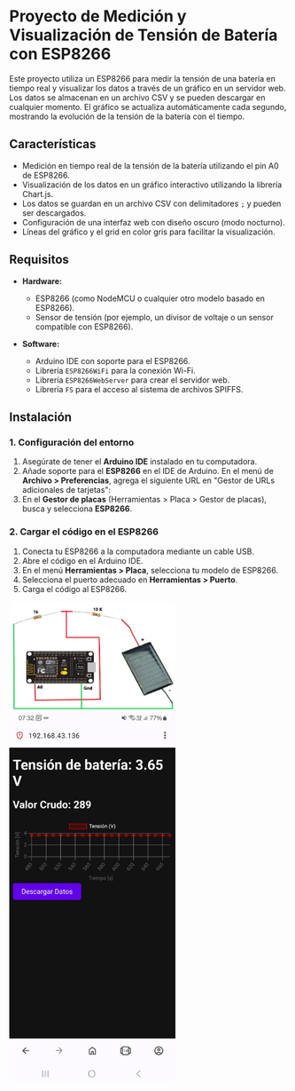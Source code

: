 # Proyecto de Medición y Visualización de Tensión de Batería con ESP8266

Este proyecto utiliza un ESP8266 para medir la tensión de una batería en tiempo real y visualizar los datos a través de un gráfico en un servidor web. Los datos se almacenan en un archivo CSV y se pueden descargar en cualquier momento. El gráfico se actualiza automáticamente cada segundo, mostrando la evolución de la tensión de la batería con el tiempo.

## Características

- Medición en tiempo real de la tensión de la batería utilizando el pin A0 de ESP8266.
- Visualización de los datos en un gráfico interactivo utilizando la librería Chart.js.
- Los datos se guardan en un archivo CSV con delimitadores `;` y pueden ser descargados.
- Configuración de una interfaz web con diseño oscuro (modo nocturno).
- Líneas del gráfico y el grid en color gris para facilitar la visualización.

## Requisitos

- **Hardware:**
  - ESP8266 (como NodeMCU o cualquier otro modelo basado en ESP8266).
  - Sensor de tensión (por ejemplo, un divisor de voltaje o un sensor compatible con ESP8266).
  
- **Software:**
  - Arduino IDE con soporte para el ESP8266.
  - Librería `ESP8266WiFi` para la conexión Wi-Fi.
  - Librería `ESP8266WebServer` para crear el servidor web.
  - Librería `FS` para el acceso al sistema de archivos SPIFFS.

## Instalación

### 1. Configuración del entorno

1. Asegúrate de tener el **Arduino IDE** instalado en tu computadora.
2. Añade soporte para el **ESP8266** en el IDE de Arduino. En el menú de **Archivo > Preferencias**, agrega el siguiente URL en "Gestor de URLs adicionales de tarjetas":
3. En el **Gestor de placas** (Herramientas > Placa > Gestor de placas), busca y selecciona **ESP8266**.

### 2. Cargar el código en el ESP8266

1. Conecta tu ESP8266 a la computadora mediante un cable USB.
2. Abre el código en el Arduino IDE.
3. En el menú **Herramientas > Placa**, selecciona tu modelo de ESP8266.
4. Selecciona el puerto adecuado en **Herramientas > Puerto**.
5. Carga el código al ESP8266.


<img src="Sin%20t%C3%ADtulo.jpg" alt="Circuito" width="300" >

<img src="Screenshot.jpg" alt="Visualizacion Web" width="300" >



